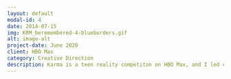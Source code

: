 ```yaml
---
layout: default
modal-id: 4
date: 2014-07-15
img: KRM_beremembered-4-blueborders.gif
alt: image-alt
project-date: June 2020
client: HBO Max
category: Creative Direction
description: Karma is a teen reality competiton on HBO Max, and I led creative direction on the launch and post-launch creative. We created team intros, hype builders, and a rhythmic mashup to show the light-hearted side of this dramatic competition.
---
```

